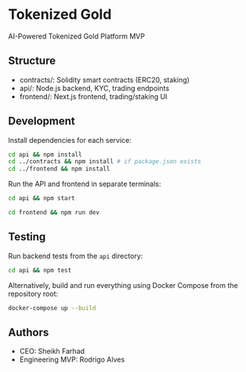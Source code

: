 # Tokenized Gold
AI-Powered Tokenized Gold Platform MVP

## Structure
- contracts/: Solidity smart contracts (ERC20, staking)
- api/: Node.js backend, KYC, trading endpoints
- frontend/: Next.js frontend, trading/staking UI

## Development

Install dependencies for each service:

```bash
cd api && npm install
cd ../contracts && npm install # if package.json exists
cd ../frontend && npm install
```

Run the API and frontend in separate terminals:

```bash
cd api && npm start
```

```bash
cd frontend && npm run dev
```

## Testing

Run backend tests from the `api` directory:

```bash
cd api && npm test
```

Alternatively, build and run everything using Docker Compose from the repository root:

```bash
docker-compose up --build
```

## Authors
- CEO: Sheikh Farhad
- Engineering MVP: Rodrigo Alves
